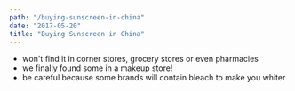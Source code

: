 ```yaml
---
path: "/buying-sunscreen-in-china"
date: "2017-05-20"
title: "Buying Sunscreen in China"
---
```


* won't find it in corner stores, grocery stores or even pharmacies
* we finally found some in a makeup store!
* be careful because some brands will contain bleach to make you whiter
